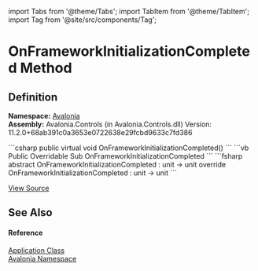 import Tabs from '@theme/Tabs'; 
import TabItem from '@theme/TabItem'; 
import Tag from '@site/src/components/Tag'; 

# OnFrameworkInitializationCompleted Method




## Definition
**Namespace:** <a href="N_Avalonia">Avalonia</a>  
**Assembly:** Avalonia.Controls (in Avalonia.Controls.dll) Version: 11.2.0+68ab391c0a3653e0722638e29fcbd9633c7fd386

<Tabs groupId="api-code-preview">
<TabItem value="csharp" label="C#">
```csharp
public virtual void OnFrameworkInitializationCompleted()
```
</TabItem>
<TabItem value="vb" label="VB">
```vb
Public Overridable Sub OnFrameworkInitializationCompleted
```
</TabItem>
<TabItem value="fsharp" label="F#">
```fsharp
abstract OnFrameworkInitializationCompleted : unit -> unit 
override OnFrameworkInitializationCompleted : unit -> unit 
```
</TabItem>
</Tabs>



<a href="https://github.com/AvaloniaUI/Avalonia/tree/master/srcAvalonia.Controls/Application.cs#L287" title="View the source code">View Source</a>



## See Also


#### Reference
<a href="T_Avalonia_Application">Application Class</a>  
<a href="N_Avalonia">Avalonia Namespace</a>  
